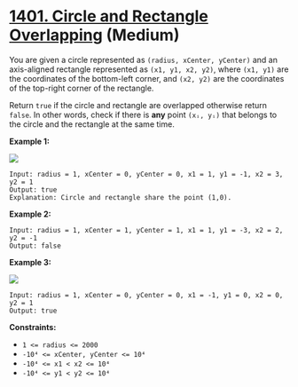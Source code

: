# [1401. Circle and Rectangle Overlapping][link] (Medium)

[link]: https://leetcode.com/problems/circle-and-rectangle-overlapping/

You are given a circle represented as `(radius, xCenter, yCenter)` and an axis-aligned rectangle
represented as `(x1, y1, x2, y2)`, where `(x1, y1)` are the coordinates of the bottom-left corner,
and `(x2, y2)` are the coordinates of the top-right corner of the rectangle.

Return `true` if the circle and rectangle are overlapped otherwise return  `false`. In other words,
check if there is **any** point `(xᵢ, yᵢ)` that belongs to the circle and the rectangle at the same
time.

**Example 1:**

![](https://assets.leetcode.com/uploads/2020/02/20/sample_4_1728.png)

```
Input: radius = 1, xCenter = 0, yCenter = 0, x1 = 1, y1 = -1, x2 = 3, y2 = 1
Output: true
Explanation: Circle and rectangle share the point (1,0).
```

**Example 2:**

```
Input: radius = 1, xCenter = 1, yCenter = 1, x1 = 1, y1 = -3, x2 = 2, y2 = -1
Output: false
```

**Example 3:**

![](https://assets.leetcode.com/uploads/2020/02/20/sample_2_1728.png)

```
Input: radius = 1, xCenter = 0, yCenter = 0, x1 = -1, y1 = 0, x2 = 0, y2 = 1
Output: true
```

**Constraints:**

- `1 <= radius <= 2000`
- `-10⁴ <= xCenter, yCenter <= 10⁴`
- `-10⁴ <= x1 < x2 <= 10⁴`
- `-10⁴ <= y1 < y2 <= 10⁴`

